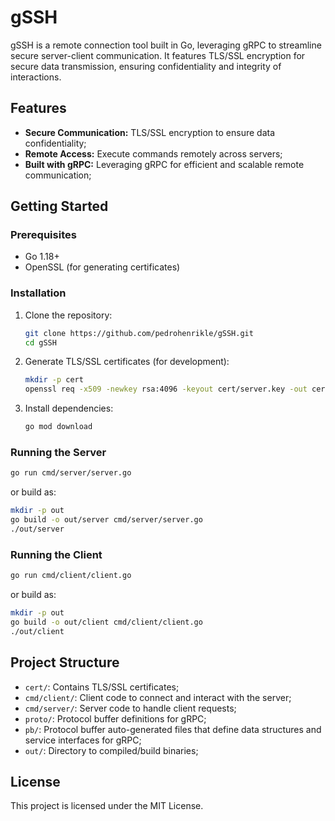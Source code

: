 # gSSH

gSSH is a remote connection tool built in Go, leveraging gRPC to streamline secure server-client communication. It features TLS/SSL encryption for secure data transmission, ensuring confidentiality and integrity of interactions.

## Features

- **Secure Communication:** TLS/SSL encryption to ensure data confidentiality;
- **Remote Access:** Execute commands remotely across servers;
- **Built with gRPC:** Leveraging gRPC for efficient and scalable remote communication;

## Getting Started

### Prerequisites
- Go 1.18+
- OpenSSL (for generating certificates)

### Installation
1. Clone the repository:
    ```sh
    git clone https://github.com/pedrohenrikle/gSSH.git
    cd gSSH
    ```

2. Generate TLS/SSL certificates (for development):
    ```sh
    mkdir -p cert
    openssl req -x509 -newkey rsa:4096 -keyout cert/server.key -out cert/server.crt -days 365 -nodes -subj "/CN=localhost"
    ```

3. Install dependencies:
    ```sh
    go mod download
    ```

### Running the Server
```sh
go run cmd/server/server.go
```

or build as:

```sh
mkdir -p out
go build -o out/server cmd/server/server.go
./out/server
```

### Running the Client
```sh
go run cmd/client/client.go
```

or build as:

```sh
mkdir -p out
go build -o out/client cmd/client/client.go
./out/client
```

## Project Structure
- `cert/`: Contains TLS/SSL certificates;
- `cmd/client/`: Client code to connect and interact with the server;
- `cmd/server/`: Server code to handle client requests;
- `proto/`: Protocol buffer definitions for gRPC;
- `pb/`: Protocol buffer auto-generated files that define data structures and service interfaces for gRPC;
- `out/`: Directory to compiled/build binaries; 

## License
This project is licensed under the MIT License.
